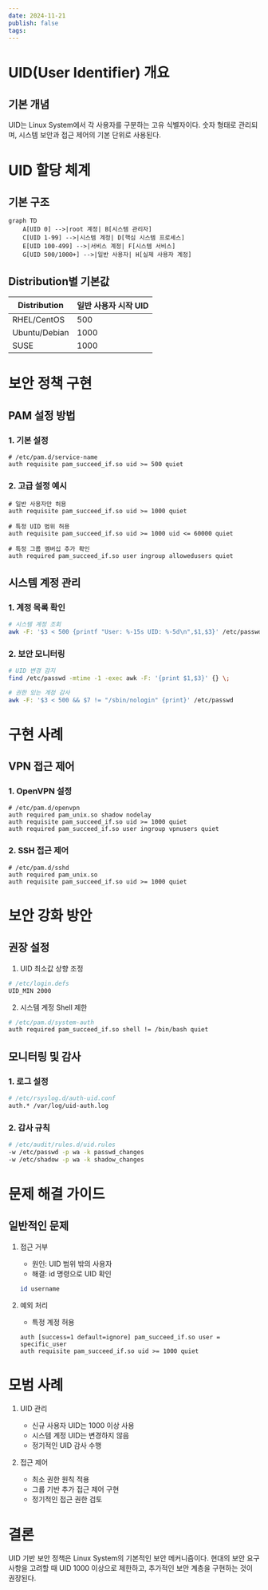```yaml
---
date: 2024-11-21
publish: false
tags:
---
```

# UID(User Identifier) 개요
## 기본 개념
UID는 Linux System에서 각 사용자를 구분하는 고유 식별자이다. 숫자 형태로 관리되며, 시스템 보안과 접근 제어의 기본 단위로 사용된다.

# UID 할당 체계
## 기본 구조
```mermaid
graph TD
    A[UID 0] -->|root 계정| B[시스템 관리자]
    C[UID 1-99] -->|시스템 계정| D[핵심 시스템 프로세스]
    E[UID 100-499] -->|서비스 계정| F[시스템 서비스]
    G[UID 500/1000+] -->|일반 사용자| H[실제 사용자 계정]
```

## Distribution별 기본값
| Distribution | 일반 사용자 시작 UID |
|--------------|-------------------|
| RHEL/CentOS  | 500              |
| Ubuntu/Debian | 1000             |
| SUSE         | 1000             |

# 보안 정책 구현
## PAM 설정 방법
### 1. 기본 설정
```plaintext
# /etc/pam.d/service-name
auth requisite pam_succeed_if.so uid >= 500 quiet
```

### 2. 고급 설정 예시
```plaintext
# 일반 사용자만 허용
auth requisite pam_succeed_if.so uid >= 1000 quiet

# 특정 UID 범위 허용
auth requisite pam_succeed_if.so uid >= 1000 uid <= 60000 quiet

# 특정 그룹 멤버십 추가 확인
auth required pam_succeed_if.so user ingroup allowedusers quiet
```

## 시스템 계정 관리
### 1. 계정 목록 확인
```bash
# 시스템 계정 조회
awk -F: '$3 < 500 {printf "User: %-15s UID: %-5d\n",$1,$3}' /etc/passwd
```

### 2. 보안 모니터링
```bash
# UID 변경 감지
find /etc/passwd -mtime -1 -exec awk -F: '{print $1,$3}' {} \;

# 권한 있는 계정 감사
awk -F: '$3 < 500 && $7 != "/sbin/nologin" {print}' /etc/passwd
```

# 구현 사례
## VPN 접근 제어
### 1. OpenVPN 설정
```plaintext
# /etc/pam.d/openvpn
auth required pam_unix.so shadow nodelay
auth requisite pam_succeed_if.so uid >= 1000 quiet
auth required pam_succeed_if.so user ingroup vpnusers quiet
```

### 2. SSH 접근 제어
```plaintext
# /etc/pam.d/sshd
auth required pam_unix.so
auth requisite pam_succeed_if.so uid >= 1000 quiet
```

# 보안 강화 방안
## 권장 설정
1. UID 최소값 상향 조정
```bash
# /etc/login.defs
UID_MIN 2000
```

2. 시스템 계정 Shell 제한
```bash
# /etc/pam.d/system-auth
auth required pam_succeed_if.so shell != /bin/bash quiet
```

## 모니터링 및 감사
### 1. 로그 설정
```bash
# /etc/rsyslog.d/auth-uid.conf
auth.* /var/log/uid-auth.log
```

### 2. 감사 규칙
```bash
# /etc/audit/rules.d/uid.rules
-w /etc/passwd -p wa -k passwd_changes
-w /etc/shadow -p wa -k shadow_changes
```

# 문제 해결 가이드
## 일반적인 문제
1. 접근 거부
   - 원인: UID 범위 밖의 사용자
   - 해결: id 명령으로 UID 확인
   ```bash
   id username
   ```

2. 예외 처리
   - 특정 계정 허용
   ```plaintext
   auth [success=1 default=ignore] pam_succeed_if.so user = specific_user
   auth requisite pam_succeed_if.so uid >= 1000 quiet
   ```

# 모범 사례
1. UID 관리
   - 신규 사용자 UID는 1000 이상 사용
   - 시스템 계정 UID는 변경하지 않음
   - 정기적인 UID 감사 수행

2. 접근 제어
   - 최소 권한 원칙 적용
   - 그룹 기반 추가 접근 제어 구현
   - 정기적인 접근 권한 검토

# 결론
UID 기반 보안 정책은 Linux System의 기본적인 보안 메커니즘이다. 현대의 보안 요구사항을 고려할 때 UID 1000 이상으로 제한하고, 추가적인 보안 계층을 구현하는 것이 권장된다.